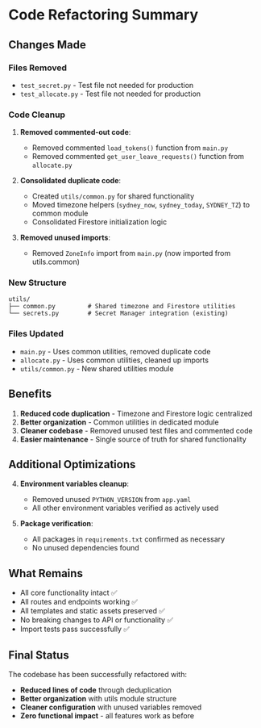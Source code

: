 # Code Refactoring Summary

## Changes Made

### Files Removed
- `test_secret.py` - Test file not needed for production
- `test_allocate.py` - Test file not needed for production

### Code Cleanup
1. **Removed commented-out code**:
   - Removed commented `load_tokens()` function from `main.py`
   - Removed commented `get_user_leave_requests()` function from `allocate.py`

2. **Consolidated duplicate code**:
   - Created `utils/common.py` for shared functionality
   - Moved timezone helpers (`sydney_now`, `sydney_today`, `SYDNEY_TZ`) to common module
   - Consolidated Firestore initialization logic

3. **Removed unused imports**:
   - Removed `ZoneInfo` import from `main.py` (now imported from utils.common)

### New Structure
```
utils/
├── common.py         # Shared timezone and Firestore utilities
└── secrets.py        # Secret Manager integration (existing)
```

### Files Updated
- `main.py` - Uses common utilities, removed duplicate code
- `allocate.py` - Uses common utilities, cleaned up imports
- `utils/common.py` - New shared utilities module

## Benefits
1. **Reduced code duplication** - Timezone and Firestore logic centralized
2. **Better organization** - Common utilities in dedicated module  
3. **Cleaner codebase** - Removed unused test files and commented code
4. **Easier maintenance** - Single source of truth for shared functionality

## Additional Optimizations
4. **Environment variables cleanup**:
   - Removed unused `PYTHON_VERSION` from `app.yaml`
   - All other environment variables verified as actively used

5. **Package verification**:
   - All packages in `requirements.txt` confirmed as necessary
   - No unused dependencies found

## What Remains
- All core functionality intact ✅
- All routes and endpoints working ✅
- All templates and static assets preserved ✅
- No breaking changes to API or functionality ✅
- Import tests pass successfully ✅

## Final Status
The codebase has been successfully refactored with:
- **Reduced lines of code** through deduplication
- **Better organization** with utils module structure
- **Cleaner configuration** with unused variables removed
- **Zero functional impact** - all features work as before
